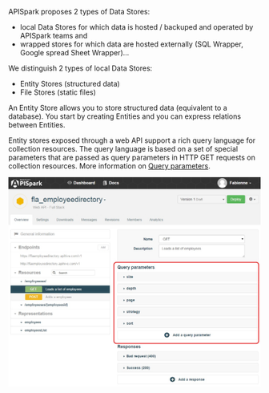 APISpark proposes 2 types of Data Stores: 

* local Data Stores for which data is hosted / backuped and operated by APISpark teams and 
* wrapped stores for which data are hosted externally (SQL Wrapper, Google spread Sheet Wrapper)...

We distinguish 2 types of local Data Stores: 

* Entity Stores (structured data)
* File Stores (static files)


An Entity Store allows you to store structured data (equivalent to a database). You start by creating Entities and you can express relations between Entities.

Entity stores exposed through a web API support a rich query language for collection resources. The query language is based on a set of special parameters that are passed as query parameters in HTTP GET requests on collection resources. More information on [Query parameters](03_create/03_edit/03_resources.md "Query parameters").

![Query parameters](images/31.jpg "Query parameters")

